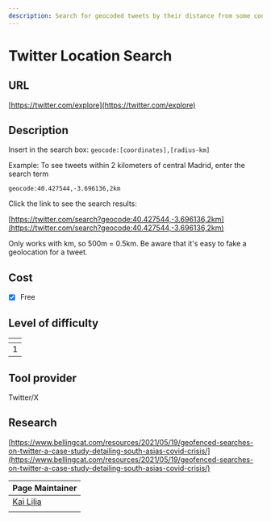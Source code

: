 ```yaml
---
description: Search for geocoded tweets by their distance from some coordinates.
---
```


# Twitter Location Search

## URL

[https://twitter.com/explore](https://twitter.com/explore)

## Description

Insert in the search box: `geocode:[coordinates],[radius-km]`

Example: To see tweets within 2 kilometers of central Madrid, enter the search term

`geocode:40.427544,-3.696136,2km`

Click the link to see the search results:

[https://twitter.com/search?geocode:40.427544,-3.696136,2km](https://twitter.com/search?geocode:40.427544,-3.696136,2km)

Only works with km, so 500m = 0.5km. Be aware that it's easy to fake a geolocation for a tweet.



## Cost

* [x] Free

## Level of difficulty

<table><thead><tr><th data-type="rating" data-max="5"></th></tr></thead><tbody><tr><td>1</td></tr></tbody></table>

## Tool provider

Twitter/X

## Research

[https://www.bellingcat.com/resources/2021/05/19/geofenced-searches-on-twitter-a-case-study-detailing-south-asias-covid-crisis/](https://www.bellingcat.com/resources/2021/05/19/geofenced-searches-on-twitter-a-case-study-detailing-south-asias-covid-crisis/)

<table><thead><tr><th data-type="users" data-multiple>Page Maintainer</th></tr></thead><tbody><tr><td><a href="https://app.gitbook.com/u/sJIljbKbFva9PHVVmkcbA9IcbRj1">Kai Lilia</a></td></tr><tr><td></td></tr></tbody></table>
